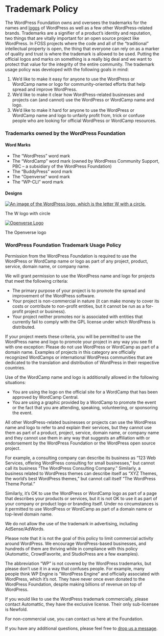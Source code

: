 Trademark Policy
================

The WordPress Foundation owns and oversees the trademarks for the names and [logos](http://wordpress.org/about/logos/) of WordPress as well as a few other WordPress-related brands. Trademarks are a signifier of a product’s identity and reputation, two things that are vitally important for an open source project like WordPress. In FOSS projects where the code and all of the “traditional” intellectual property is open, the thing that everyone can rely on as a marker of quality and trust is where the trademark is allowed to be used. Putting the official logos and marks on something is a really big deal and we want to protect that value for the integrity of the entire community. The trademark usage policy was developed with the following goals in mind:

1. We’d like to make it easy for anyone to use the WordPress or WordCamp name or logo for community-oriented efforts that help spread and improve WordPress.
2. We’d like to make it clear how WordPress-related businesses and projects can (and cannot) use the WordPress or WordCamp name and logo.
3. We’d like to make it hard for anyone to use the WordPress or WordCamp name and logo to unfairly profit from, trick or confuse people who are looking for official WordPress or WordCamp resources.

### Trademarks owned by the WordPress Foundation

#### **Word Marks**

* The “WordPress” word mark
* The “WordCamp” word mark (owned by WordPress Community Support, PBC – a subsidiary of the WordPress Foundation)
* The “BuddyPress” word mark
* The “Openverse” word mark
* The “WP-CLI” word mark

#### **Designs**

[![An image of the WordPress logo, which is the letter W with a circle.](https://i0.wp.com/wordpressfoundation.org/content/uploads/2022/02/WordPress-logotype-wmark.png?resize=660%2C660&ssl=1)](https://i0.wp.com/wordpressfoundation.org/content/uploads/2022/02/WordPress-logotype-wmark.png?ssl=1)

The W logo with circle

[![Openverse Logo](https://i0.wp.com/wordpressfoundation.org/content/uploads/2024/06/openverse.png?resize=660%2C660&ssl=1)](https://i0.wp.com/wordpressfoundation.org/content/uploads/2024/06/openverse.png?ssl=1)

The Openverse logo

### WordPress Foundation Trademark Usage Policy

Permission from the WordPress Foundation is required to use the WordPress or WordCamp name or logo as part of any project, product, service, domain name, or company name.

We will grant permission to use the WordPress name and logo for projects that meet the following criteria:

* The primary purpose of your project is to promote the spread and improvement of the WordPress software.
* Your project is non-commercial in nature (it can make money to cover its costs or contribute to non-profit entities, but it cannot be run as a for-profit project or business).
* Your project neither promotes nor is associated with entities that currently fail to comply with the GPL license under which WordPress is distributed.

If your project meets these criteria, you will be permitted to use the WordPress name and logo to promote your project in any way you see fit with one exception: Please do not use WordPress or WordCamp as part of a domain name. Examples of projects in this category are officially recognized WordCamps or international WordPress communities that are dedicated to the translation and distribution of WordPress in their respective countries.

Use of the WordCamp name and logo is additionally allowed in the following situations:

* You are using the logo on the official site for a WordCamp that has been approved by WordCamp Central.
* You are using a graphic provided by a WordCamp to promote the event or the fact that you are attending, speaking, volunteering, or sponsoring the event.

All other WordPress-related businesses or projects can use the WordPress name and logo to refer to and explain their services, but they cannot use them as part of a product, project, service, domain name, or company name and they cannot use them in any way that suggests an affiliation with or endorsement by the WordPress Foundation or the WordPress open source project.

For example, a consulting company can describe its business as “123 Web Services, offering WordPress consulting for small businesses,” but cannot call its business “The WordPress Consulting Company.” Similarly, a business related to WordPress themes can describe itself as “XYZ Themes, the world’s best WordPress themes,” but cannot call itself “The WordPress Theme Portal.”

Similarly, it’s OK to use the WordPress or WordCamp logo as part of a page that describes your products or services, but it is not OK to use it as part of your company or product logo or branding itself. Under no circumstances is it permitted to use WordPress or WordCamp as part of a domain name or top-level domain name.

We do not allow the use of the trademark in advertising, including AdSense/AdWords.

Please note that it is not the goal of this policy to limit commercial activity around WordPress. We encourage WordPress-based businesses, and hundreds of them are thriving while in compliance with this policy (Automattic, CrowdFavorite, and StudioPress are a few examples).

The abbreviation “WP” is not covered by the WordPress trademarks, but please don’t use it in a way that confuses people. For example, many people think WP Engine is “WordPress Engine” and officially associated with WordPress, which it’s not. They have never once even donated to the WordPress Foundation, despite making billions of revenue on top of WordPress.

If you would like to use the WordPress trademark commercially, please contact Automattic, they have the exclusive license. Their only sub-licensee is Newfold.

For non-commercial use, you can contact us here at the Foundation.

If you have any additional questions, please feel free to [drop us a message](https://wordpressfoundation.org/contact/).